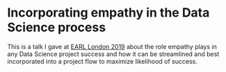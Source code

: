 # Incorporating empathy in the Data Science process

This is a talk I gave at [EARL London 2019](https://earlconf.com/) about the role empathy plays in any Data Science project success and how it can be streamlined and best incorporated into a project flow to maximize likelihood of success.  
